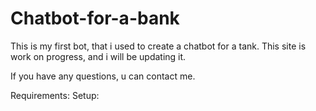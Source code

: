 # Chatbot-for-a-bank
This is my first bot, that i used to create a chatbot for a tank.
This site is work on progress, and i will be updating it. 

If you have any questions, u can contact me. 

Requirements: 
Setup:
